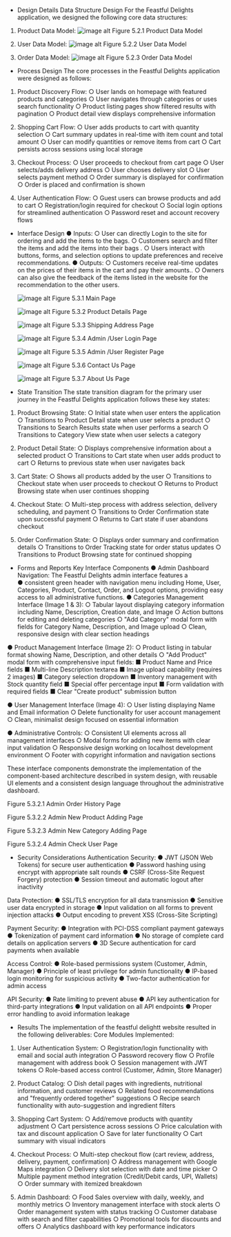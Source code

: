 * Design Details 
Data Structure Design 
For the Feastful Delights application, we designed the following core data structures:

1. Product Data Model:
   ![image alt]()
Figure 5.2.1 Product Data Model

3. User Data Model:
    ![image alt]()
Figure 5.2.2 User Data Model

5. Order Data Model:
   ![image alt]()
Figure 5.2.3 Order Data Model 

* Process Design 
The core processes in the Feastful Delights application were designed as follows: 
1. Product Discovery Flow: 
○ User lands on homepage with featured products and categories 
○ User navigates through categories or uses search functionality 
○ Product listing pages show filtered results with pagination 
○ Product detail view displays comprehensive information

3. Shopping Cart Flow: 
○ User adds products to cart with quantity selection 
○ Cart summary updates in real-time with item count and total amount 
○ User can modify quantities or remove items from cart 
○ Cart persists across sessions using local storage

4. Checkout Process: 
○ User proceeds to checkout from cart page 
○ User selects/adds delivery address 
○ User chooses delivery slot 
○ User selects payment method 
○ Order summary is displayed for confirmation 
○ Order is placed and confirmation is shown

5. User Authentication Flow: 
○ Guest users can browse products and add to cart 
○ Registration/login required for checkout 
○ Social login options for streamlined authentication 
○ Password reset and account recovery flows

* Interface Design 
● Inputs: 
○ User can directly Login to the site for ordering and add the items to the bags. 
○ Customers search and filter the items and add the items into their bags . 
○ Users interact with buttons, forms, and selection options to update preferences and receive recommendations. 
● Outputs: 
○ Customers receive real-time updates on the prices of their items in the cart and pay their amounts.. 
○ Owners can also give the feedback of the items listed in the website for the recommendation to the other users. 


   ![image alt]()
Figure 5.3.1 Main Page 


   ![image alt]()
Figure 5.3.2 Product Details Page  


   ![image alt]()
Figure 5.3.3  Shipping Address Page 
                                                                

   ![image alt]()
Figure 5.3.4 Admin /User Login Page 


   ![image alt]()
Figure 5.3.5 Admin /User Register Page 


   ![image alt]()
Figure 5.3.6 Contact Us Page


   ![image alt]()
Figure 5.3.7 About Us Page 


* State Transition 
The state transition diagram for the primary user journey in the Feastful Delights 
application follows these key states: 
1. Product Browsing State: 
○ Initial state when user enters the application 
○ Transitions to Product Detail state when user selects a product 
○ Transitions to Search Results state when user performs a search 
○ Transitions to Category View state when user selects a category

3. Product Detail State: 
○ Displays comprehensive information about a selected product 
○ Transitions to Cart state when user adds product to cart 
○ Returns to previous state when user navigates back

4. Cart State: 
○ Shows all products added by the user 
○ Transitions to Checkout state when user proceeds to checkout 
○ Returns to Product Browsing state when user continues shopping
 
5. Checkout State: 
○ Multi-step process with address selection, delivery scheduling, and payment 
○ Transitions to Order Confirmation state upon successful payment 
○ Returns to Cart state if user abandons checkout
 
6. Order Confirmation State: 
○ Displays order summary and confirmation details 
○ Transitions to Order Tracking state for order status updates 
○ Transitions to Product Browsing state for continued shopping

* Forms and Reports 
Key Interface Components 
● Admin Dashboard Navigation: The Feastful Delights admin interface features a   
● consistent green header with navigation menu including Home, User, Categories, Product, Contact, Order, and Logout options, providing easy access to all administrative functions. 
● Categories Management Interface (Image 1 & 3): 
○ Tabular layout displaying category information including Name, Description, Creation date, and Image 
○ Action buttons for editing and deleting categories 
○ "Add Category" modal form with fields for Category Name, Description, and Image upload 
○ Clean, responsive design with clear section headings

● Product Management Interface (Image 2): 
○ Product listing in tabular format showing Name, Description, and other details 
○ "Add Product" modal form with comprehensive input fields: 
■ Product Name and Price fields 
■ Multi-line Description textarea 
■ Image upload capability (requires 2 images) 
■ Category selection dropdown 
■ Inventory management with Stock quantity field 
■ Special offer percentage input 
■ Form validation with required fields 
■ Clear "Create product" submission button 

● User Management Interface (Image 4): 
○ User listing displaying Name and Email information 
○ Delete functionality for user account management 
○ Clean, minimalist design focused on essential information 

● Administrative Controls: 
○ Consistent UI elements across all management interfaces 
○ Modal forms for adding new items with clear input validation 
○ Responsive design working on localhost development environment 
○ Footer with copyright information and navigation sections 

These interface components demonstrate the implementation of the component-based architecture described in system design, with reusable UI elements and a consistent design language throughout the administrative dashboard. 


Figure 5.3.2.1 Admin Order History Page 


Figure 5.3.2.2  Admin New Product Adding Page 


Figure 5.3.2.3  Admin New Category Adding Page 


Figure 5.3.2.4  Admin Check User Page

* Security Considerations 
Authentication Security: 
● JWT (JSON Web Tokens) for secure user authentication 
● Password hashing using encrypt with appropriate salt rounds 
● CSRF (Cross-Site Request Forgery) protection 
● Session timeout and automatic logout after inactivity

Data Protection: 
● SSL/TLS encryption for all data transmission 
● Sensitive user data encrypted in storage 
● Input validation on all forms to prevent injection attacks 
● Output encoding to prevent XSS (Cross-Site Scripting) 

Payment Security: 
● Integration with PCI-DSS compliant payment gateways 
● Tokenization of payment card information 
● No storage of complete card details on application servers 
● 3D Secure authentication for card payments when available 

Access Control: 
● Role-based permissions system (Customer, Admin, Manager) 
● Principle of least privilege for admin functionality 
● IP-based login monitoring for suspicious activity 
● Two-factor authentication for admin access 

API Security: 
● Rate limiting to prevent abuse 
● API key authentication for third-party integrations 
● Input validation on all API endpoints 
● Proper error handling to avoid information leakage

* Results 
The implementation of the feastful delightt website resulted in the following deliverables: 
Core Modules Implemented: 
1. User Authentication System: 
○ Registration/login functionality with email and social auth integration 
○ Password recovery flow 
○ Profile management with address book 
○ Session management with JWT tokens 
○ Role-based access control (Customer, Admin, Store Manager)

3. Product Catalog: 
○ Dish detail pages with ingredients, nutritional information, and customer reviews 
○ Related food recommendations and "frequently ordered together" suggestions 
○ Recipe search functionality with auto-suggestion and ingredient filters

5. Shopping Cart System: 
○ Add/remove products with quantity adjustment 
○ Cart persistence across sessions 
○ Price calculation with tax and discount application 
○ Save for later functionality 
○ Cart summary with visual indicators

6. Checkout Process: 
○ Multi-step checkout flow (cart review, address, delivery, payment, confirmation) 
○ Address management with Google Maps integration 
○ Delivery slot selection with date and time picker 
○ Multiple payment method integration (Credit/Debit cards, UPI, Wallets) 
○ Order summary with itemized breakdown

7. Admin Dashboard: 
○ Food Sales overview with daily, weekly, and monthly metrics 
○ Inventory management interface with stock alerts 
○ Order management system with status tracking 
○ Customer database with search and filter capabilities 
○ Promotional tools for discounts and offers 
○ Analytics dashboard with key performance indicators
